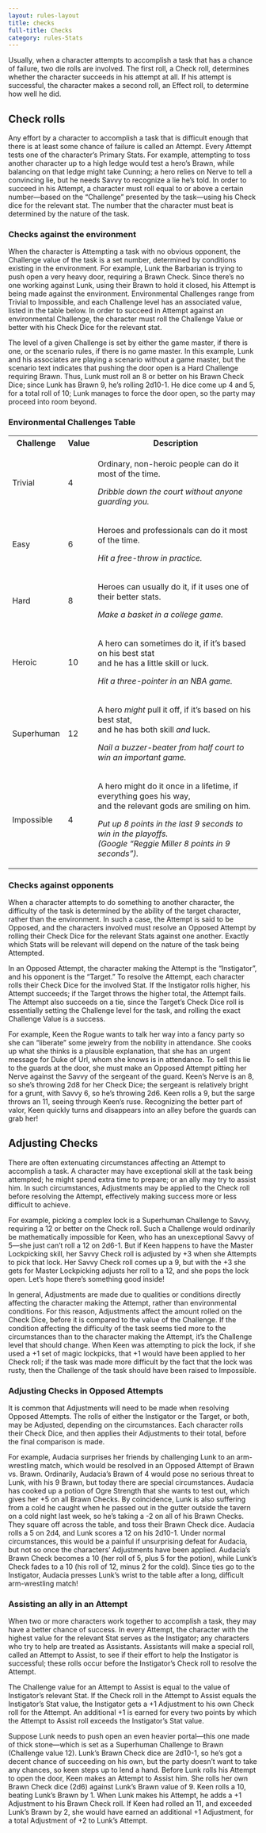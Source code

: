 ```yaml
---
layout: rules-layout
title: checks
full-title: Checks
category: rules-Stats
---
```


Usually, when a character attempts to accomplish a task that has a chance of failure, two die rolls are involved. The first roll, a Check roll, determines whether the character succeeds in his attempt at all. If his attempt is successful, the character makes a second roll, an Effect roll, to determine how well he did.

## Check rolls
Any effort by a character to accomplish a task that is difficult enough that there is at least some chance of failure is called an Attempt. Every Attempt tests one of the character’s Primary Stats. For example, attempting to toss another character up to a high ledge would test a hero’s Brawn, while balancing on that ledge might take Cunning; a hero relies on Nerve to tell a convincing lie, but he needs Savvy to recognize a lie he’s told. In order to succeed in his Attempt, a character must roll equal to or above a certain number—based on the “Challenge” presented by the task—using his Check dice for the relevant stat. The number that the character must beat is determined by the nature of the task.

### Checks against the environment

When the character is Attempting a task with no obvious opponent, the Challenge value of the task is a set number, determined by conditions existing in the environment. For example, Lunk the Barbarian is trying to push open a very heavy door, requiring a Brawn Check. Since there’s no one working against Lunk, using their Brawn to hold it closed, his Attempt is being made against the environment. Environmental Challenges range from Trivial to Impossible, and each Challenge level has an associated value, listed in the table below. In order to succeed in Attempt against an environmental Challenge, the character must roll the Challenge Value or better with his Check Dice for the relevant stat.

The level of a given Challenge is set by either the game master, if there is one, or the scenario rules, if there is no game master. In this example, Lunk and his associates are playing a scenario without a game master, but the scenario text indicates that pushing the door open is a Hard Challenge requiring Brawn. Thus, Lunk must roll an 8 or better on his Brawn Check Dice; since Lunk has Brawn 9, he’s rolling 2d10-1. He dice come up 4 and 5, for a total roll of 10; Lunk manages to force the door open, so the party may proceed into room beyond.

### Environmental Challenges Table
<table>
  <tr>
    <th>Challenge</th>
    <th>Value</th>
    <th>Description</th>
  </tr>
  <tr>
    <td>Trivial</td>
    <td>4</td>
    <td>
      <p class="table-sentence">Ordinary, non-heroic people can do it most of the time.</p>
      <p class="table-sentence"><em>Dribble down the court without anyone guarding you.</em></p>
    </td>
  </tr>
  <tr>
    <td>Easy</td>
    <td>6</td>
    <td>
      <p class="table-sentence">Heroes and professionals can do it most of the time.</p>
      <p class="table-sentence"><em>Hit a free-throw in practice.</em></p>
    </td>
  </tr>
  <tr>
    <td>Hard</td>
    <td>8</td>
    <td>
      <p class="table-sentence">Heroes can usually do it, if it uses one of their better stats.</p>
      <p class="table-sentence"><em>Make a basket in a college game.</em></p>
    </td>
  </tr>
  <tr>
    <td>Heroic</td>
    <td>10</td>
    <td>
      <p class="table-sentence">A hero can sometimes do it, if it’s based on his best stat<br>and he has a little skill or luck.</p>
      <p class="table-sentence"><em>Hit a three-pointer in an NBA game.</em></p>
    </td>
  </tr>
  <tr>
    <td>Superhuman</td>
    <td>12</td>
    <td>
      <p class="table-sentence">A hero <em>might</em> pull it off, if it’s based on his best stat,<br>and he has both skill <em>and</em> luck.</p>
      <p class="table-sentence"><em>Nail a buzzer-beater from half court to win an important game.</em></p>
    </td>
  </tr>
  <tr>
    <td>Impossible</td>
    <td>4</td>
    <td>
      <p class="table-sentence">A hero might do it once in a lifetime, if everything goes his way,<br>and the relevant gods are smiling on him.</p>
      <p class="table-sentence"><em>Put up 8 points in the last 9 seconds to win in the playoffs.<br>(Google “Reggie Miller 8 points in 9 seconds”).</em></p>
    </td>
  </tr>
</table>


### Checks against opponents
When a character attempts to do something to another character, the difficulty of the task is determined by the ability of the target character, rather than the environment. In such a case, the Attempt is said to be Opposed, and the characters involved must resolve an Opposed Attempt by rolling their Check Dice for the relevant Stats against one another. Exactly which Stats will be relevant will depend on the nature of the task being Attempted.

In an Opposed Attempt, the character making the Attempt is the “Instigator”, and his opponent is the “Target.” To resolve the Attempt, each character rolls their Check Dice for the involved Stat. If the Instigator rolls higher, his Attempt succeeds; if the Target throws the higher total, the Attempt fails. The Attempt also succeeds on a tie, since the Target’s Check Dice roll is essentially setting the Challenge level for the task, and rolling the exact Challenge Value is a success.

For example, Keen the Rogue wants to talk her way into a fancy party so she can “liberate” some jewelry from the nobility in attendance. She cooks up what she thinks is a plausible explanation, that she has an urgent message for Duke of Url, whom she knows is in attendance. To sell this lie to the guards at the door, she must make an Opposed Attempt pitting her Nerve against the Savvy of the sergeant of the guard. Keen’s Nerve is an 8, so she’s throwing 2d8 for her Check Dice; the sergeant is relatively bright for a grunt, with Savvy 6, so he’s throwing 2d6. Keen rolls a 9, but the sarge throws an 11, seeing through Keen’s ruse. Recognizing the better part of valor, Keen quickly turns and disappears into an alley before the guards can grab her!

## Adjusting Checks
There are often extenuating circumstances affecting an Attempt to accomplish a task. A character may have exceptional skill at the task being attempted; he might spend extra time to prepare; or an ally may try to assist him. In such circumstances, Adjustments may be applied to the Check roll before resolving the Attempt, effectively making success more or less difficult to achieve.

For example, picking a complex lock is a Superhuman Challenge to Savvy, requiring a 12 or better on the Check roll. Such a Challenge would ordinarily be mathematically impossible for Keen, who has an unexceptional Savvy of 5—she just can’t roll a 12 on 2d6-1. But if Keen happens to have the Master Lockpicking skill, her Savvy Check roll is adjusted by +3 when she Attempts to pick that lock. Her Savvy Check roll comes up a 9, but with the +3 she gets for Master Lockpicking adjusts her roll to a 12, and she pops the lock open. Let’s hope there’s something good inside!

In general, Adjustments are made due to qualities or conditions directly affecting the character making the Attempt, rather than environmental conditions. For this reason, Adjustments affect the amount rolled on the Check Dice, before it is compared to the value of the Challenge. If the condition affecting the difficulty of the task seems tied more to the circumstances than to the character making the Attempt, it’s the Challenge level that should change. When Keen was attempting to pick the lock, if she used a +1 set of magic lockpicks, that +1 would have been applied to her Check roll; if the task was made more difficult by the fact that the lock was rusty, then the Challenge of the task should have been raised to Impossible.

### Adjusting Checks in Opposed Attempts
It is common that Adjustments will need to be made when resolving Opposed Attempts. The rolls of either the Instigator or the Target, or both, may be Adjusted, depending on the circumstances. Each character rolls their Check Dice, and then applies their Adjustments to their total, before the final comparison is made.

For example, Audacia surprises her friends by challenging Lunk to an arm-wrestling match, which would be resolved in an Opposed Attempt of Brawn vs. Brawn. Ordinarily, Audacia’s Brawn of 4 would pose no serious threat to Lunk, with his 9 Brawn, but today there are special circumstances. Audacia has cooked up a potion of Ogre Strength that she wants to test out, which gives her +5 on all Brawn Checks. By coincidence, Lunk is also suffering from a cold he caught when he passed out in the gutter outside the tavern on a cold night last week, so he’s taking a -2 on all of his Brawn Checks. They square off across the table, and toss their Brawn Check dice. Audacia rolls a 5 on 2d4, and Lunk scores a 12 on his 2d10-1. Under normal circumstances, this would be a painful if unsurprising defeat for Audacia, but not so once the characters’ Adjustments have been applied. Audacia’s Brawn Check becomes a 10 (her roll of 5, plus 5 for the potion), while Lunk’s Check fades to a 10 (his roll of 12, minus 2 for the cold). Since ties go to the Instigator, Audacia presses Lunk’s wrist to the table after a long, difficult arm-wrestling match!

### Assisting an ally in an Attempt
When two or more characters work together to accomplish a task, they may have a better chance of success. In every Attempt, the character with the highest value for the relevant Stat serves as the Instigator; any characters who try to help are treated as Assistants. Assistants will make a special roll, called an Attempt to Assist, to see if their effort to help the Instigator is successful; these rolls occur before the Instigator’s Check roll to resolve the Attempt.

The Challenge value for an Attempt to Assist is equal to the value of Instigator’s relevant Stat. If the Check roll in the Attempt to Assist equals the Instigator’s Stat value, the Instigator gets a +1 Adjustment to his own Check roll for the Attempt. An additional +1 is earned for every two points by which the Attempt to Assist roll exceeds the Instigator’s Stat value.

Suppose Lunk needs to push open an even heavier portal—this one made of thick stone—which is set as a Superhuman Challenge to Brawn (Challenge value 12). Lunk’s Brawn Check dice are 2d10-1, so he’s got a decent chance of succeeding on his own, but the party doesn’t want to take any chances, so keen steps up to lend a hand. Before Lunk rolls his Attempt to open the door, Keen makes an Attempt to Assist him. She rolls her own Brawn Check dice (2d6) against Lunk’s Brawn value of 9. Keen rolls a 10, beating Lunk’s Brawn by 1. When Lunk makes his Attempt, he adds a +1 Adjustment to his Brawn Check roll. If Keen had rolled an 11, and exceeded Lunk’s Brawn by 2, she would have earned an additional +1 Adjustment, for a total Adjustment of +2 to Lunk’s Attempt.
